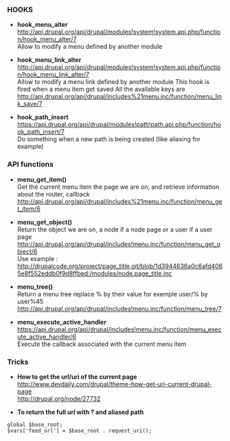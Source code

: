 ### HOOKS

* **hook_menu_alter**   
http://api.drupal.org/api/drupal/modules!system!system.api.php/function/hook_menu_alter/7   
Allow to modify a menu defined by another module

* **hook_menu_link_alter**   
http://api.drupal.org/api/drupal/modules!system!system.api.php/function/hook_menu_link_alter/7   
Allow to modify a menu link defined by another module
This hook is fired when a menu item get saved
All the available keys are http://api.drupal.org/api/drupal/includes%21menu.inc/function/menu_link_save/7

* **hook_path_insert**  
https://api.drupal.org/api/drupal/modules!path!path.api.php/function/hook_path_insert/7   
Do something when a new path is being created (like aliasing for example)   

### API functions

* **menu_get_item()**    
Get the current menu item the page we are on, and retrieve information about the router, callback    
http://api.drupal.org/api/drupal/includes%21menu.inc/function/menu_get_item/6

* **menu_get_object()**   
Return the object we are on, a node if a node page or a user if a user page   
http://api.drupal.org/api/drupal/includes!menu.inc/function/menu_get_object/6   
Use example : http://drupalcode.org/project/page_title.git/blob/1d3944636a0c6afd4065e8f552eddb0f9d8ffbed:/modules/node.page_title.inc

* **menu_tree()**   
Return a menu tree replace % by their value for exemple user/% by user%45
http://api.drupal.org/api/drupal/includes!menu.inc/function/menu_tree/7   

* **menu_execute_active_handler**   
https://api.drupal.org/api/drupal/includes!menu.inc/function/menu_execute_active_handler/6   
Execute the callback associated with the current menu item

### Tricks

* **How to get the url/uri of the current page**   
http://www.devdaily.com/drupal/theme-how-get-uri-current-drupal-page   
http://drupal.org/node/27732

* **To return the full url with ? and aliased path**    
```
global $base_root;
$vars['feed_url'] = $base_root . request_uri();
```